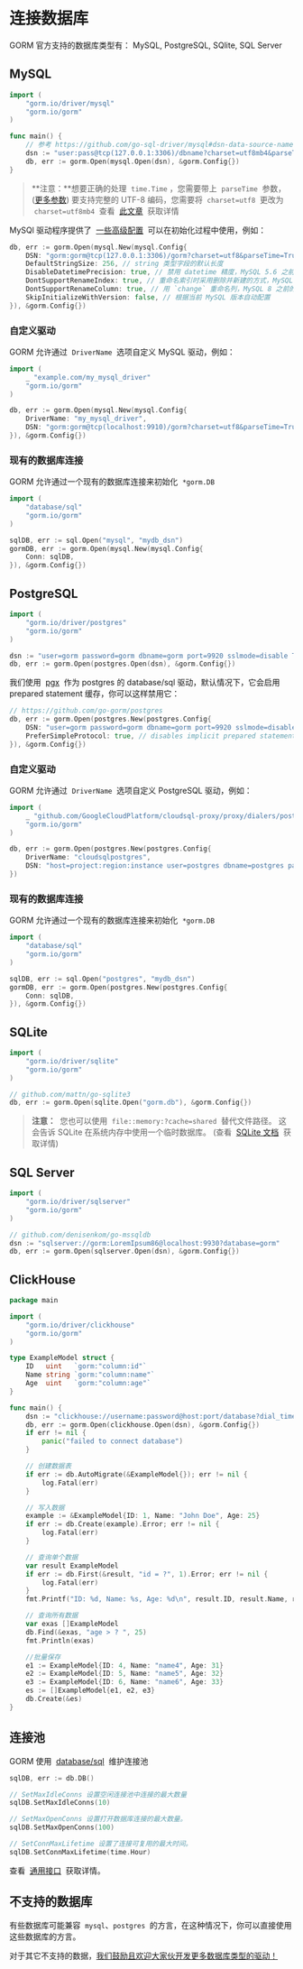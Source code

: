 # 连接数据库

GORM 官方支持的数据库类型有： MySQL, PostgreSQL, SQlite, SQL Server

## MySQL

```go
import (
    "gorm.io/driver/mysql"
    "gorm.io/gorm"
)

func main() {
    // 参考 https://github.com/go-sql-driver/mysql#dsn-data-source-name 获取详情
    dsn := "user:pass@tcp(127.0.0.1:3306)/dbname?charset=utf8mb4&parseTime=True&loc=Local"
    db, err := gorm.Open(mysql.Open(dsn), &gorm.Config{})
}
```

> **注意：**想要正确的处理  `time.Time` ，您需要带上  `parseTime`  参数， ([更多参数](https://github.com/go-sql-driver/mysql#parameters)) 要支持完整的 UTF-8 编码，您需要将  `charset=utf8`  更改为  `charset=utf8mb4`  查看  [此文章](https://mathiasbynens.be/notes/mysql-utf8mb4)  获取详情

MySQl 驱动程序提供了  [一些高级配置](https://github.com/go-gorm/mysql)  可以在初始化过程中使用，例如：

```go
db, err := gorm.Open(mysql.New(mysql.Config{
    DSN: "gorm:gorm@tcp(127.0.0.1:3306)/gorm?charset=utf8&parseTime=True&loc=Local", // DSN data source name
    DefaultStringSize: 256, // string 类型字段的默认长度
    DisableDatetimePrecision: true, // 禁用 datetime 精度，MySQL 5.6 之前的数据库不支持
    DontSupportRenameIndex: true, // 重命名索引时采用删除并新建的方式，MySQL 5.7 之前的数据库和 MariaDB 不支持重命名索引
    DontSupportRenameColumn: true, // 用 `change` 重命名列，MySQL 8 之前的数据库和 MariaDB 不支持重命名列
    SkipInitializeWithVersion: false, // 根据当前 MySQL 版本自动配置
}), &gorm.Config{})
```

### 自定义驱动

GORM 允许通过  `DriverName`  选项自定义 MySQL 驱动，例如：

```go
import (
    _ "example.com/my_mysql_driver"
    "gorm.io/gorm"
)

db, err := gorm.Open(mysql.New(mysql.Config{
    DriverName: "my_mysql_driver",
    DSN: "gorm:gorm@tcp(localhost:9910)/gorm?charset=utf8&parseTime=True&loc=Local", // Data Source Name，参考 https://github.com/go-sql-driver/mysql#dsn-data-source-name
}), &gorm.Config{})

```

### 现有的数据库连接

GORM 允许通过一个现有的数据库连接来初始化  `*gorm.DB`

```go
import (
    "database/sql"
    "gorm.io/gorm"
)

sqlDB, err := sql.Open("mysql", "mydb_dsn")
gormDB, err := gorm.Open(mysql.New(mysql.Config{
    Conn: sqlDB,
}), &gorm.Config{})
```

## PostgreSQL

```go
import (
    "gorm.io/driver/postgres"
    "gorm.io/gorm"
)

dsn := "user=gorm password=gorm dbname=gorm port=9920 sslmode=disable TimeZone=Asia/Shanghai"
db, err := gorm.Open(postgres.Open(dsn), &gorm.Config{})
```

我们使用  [pgx](https://github.com/jackc/pgx)  作为 postgres 的 database/sql 驱动，默认情况下，它会启用 prepared statement 缓存，你可以这样禁用它：

```go
// https://github.com/go-gorm/postgres
db, err := gorm.Open(postgres.New(postgres.Config{
    DSN: "user=gorm password=gorm dbname=gorm port=9920 sslmode=disable TimeZone=Asia/Shanghai",
    PreferSimpleProtocol: true, // disables implicit prepared statement usage
}), &gorm.Config{})
```

### 自定义驱动

GORM 允许通过  `DriverName`  选项自定义 PostgreSQL 驱动，例如：

```go
import (
    _ "github.com/GoogleCloudPlatform/cloudsql-proxy/proxy/dialers/postgres"
    "gorm.io/gorm"
)

db, err := gorm.Open(postgres.New(postgres.Config{
    DriverName: "cloudsqlpostgres",
    DSN: "host=project:region:instance user=postgres dbname=postgres password=password sslmode=disable",
})
```

### 现有的数据库连接

GORM 允许通过一个现有的数据库连接来初始化  `*gorm.DB`

```go
import (
    "database/sql"
    "gorm.io/gorm"
)

sqlDB, err := sql.Open("postgres", "mydb_dsn")
gormDB, err := gorm.Open(postgres.New(postgres.Config{
    Conn: sqlDB,
}), &gorm.Config{})
```

## SQLite

```go
import (
    "gorm.io/driver/sqlite"
    "gorm.io/gorm"
)

// github.com/mattn/go-sqlite3
db, err := gorm.Open(sqlite.Open("gorm.db"), &gorm.Config{})
```

> **注意：**  您也可以使用  `file::memory:?cache=shared`  替代文件路径。 这会告诉 SQLite 在系统内存中使用一个临时数据库。 (查看  [SQLite 文档](https://www.sqlite.org/inmemorydb.html)  获取详情)

## SQL Server

```go
import (
    "gorm.io/driver/sqlserver"
    "gorm.io/gorm"
)

// github.com/denisenkom/go-mssqldb
dsn := "sqlserver://gorm:LoremIpsum86@localhost:9930?database=gorm"
db, err := gorm.Open(sqlserver.Open(dsn), &gorm.Config{})
```

## ClickHouse

```go
package main

import (
    "gorm.io/driver/clickhouse"
    "gorm.io/gorm"
)

type ExampleModel struct {
    ID   uint   `gorm:"column:id"`
    Name string `gorm:"column:name"`
    Age  uint   `gorm:"column:age"`
}

func main() {
    dsn := "clickhouse://username:password@host:port/database?dial_timeout=10s&read_timeout=20s"
    db, err := gorm.Open(clickhouse.Open(dsn), &gorm.Config{})
    if err != nil {
        panic("failed to connect database")
    }

    // 创建数据表
    if err := db.AutoMigrate(&ExampleModel{}); err != nil {
        log.Fatal(err)
    }

    // 写入数据
    example := &ExampleModel{ID: 1, Name: "John Doe", Age: 25}
    if err := db.Create(example).Error; err != nil {
        log.Fatal(err)
    }

    // 查询单个数据
    var result ExampleModel
    if err := db.First(&result, "id = ?", 1).Error; err != nil {
        log.Fatal(err)
    }
    fmt.Printf("ID: %d, Name: %s, Age: %d\n", result.ID, result.Name, result.Age)

    // 查询所有数据
    var exas []ExampleModel
    db.Find(&exas, "age > ? ", 25)
    fmt.Println(exas)

    //批量保存
    e1 := ExampleModel{ID: 4, Name: "name4", Age: 31}
    e2 := ExampleModel{ID: 5, Name: "name5", Age: 32}
    e3 := ExampleModel{ID: 6, Name: "name6", Age: 33}
    es := []ExampleModel{e1, e2, e3}
    db.Create(&es)
}
```

## 连接池

GORM 使用  [database/sql](https://pkg.go.dev/database/sql)  维护连接池

```go
sqlDB, err := db.DB()

// SetMaxIdleConns 设置空闲连接池中连接的最大数量
sqlDB.SetMaxIdleConns(10)

// SetMaxOpenConns 设置打开数据库连接的最大数量。
sqlDB.SetMaxOpenConns(100)

// SetConnMaxLifetime 设置了连接可复用的最大时间。
sqlDB.SetConnMaxLifetime(time.Hour)
```

查看  [通用接口](https://gorm.io/zh_CN/docs/generic_interface.html)  获取详情。

## 不支持的数据库

有些数据库可能兼容  `mysql`、`postgres`  的方言，在这种情况下，你可以直接使用这些数据库的方言。

对于其它不支持的数据，[我们鼓励且欢迎大家伙开发更多数据库类型的驱动！](https://gorm.io/zh_CN/docs/write_driver.html)
